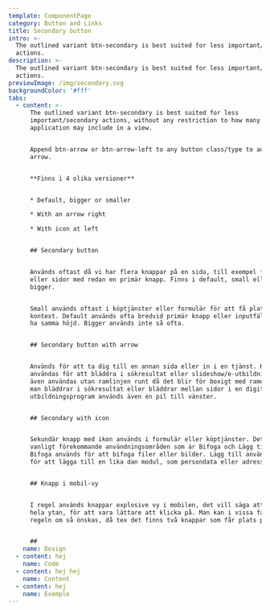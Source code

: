 ```yaml
---
template: ComponentPage
category: Button and Links
title: Secondary button
intro: >-
  The outlined variant btn-secondary is best suited for less important/secondary
  actions.
description: >-
  The outlined variant btn-secondary is best suited for less important/secondary
  actions.
previewImage: /img/secondary.svg
backgroundColor: '#fff'
tabs:
  - content: >-
      The outlined variant btn-secondary is best suited for less
      important/secondary actions, without any restriction to how many an
      application may include in a view.


      Append btn-arrow or btn-arrow-left to any button class/type to add the
      arrow.


      **Finns i 4 olika versioner**


      * Default, bigger or smaller

      * With an arrow right

      * With icon at left


      ## Secondary button


      Används oftast då vi har flera knappar på en sida, till exempel formulär
      eller sidor med redan en primär knapp. Finns i default, small eller
      bigger. 


      Small används oftast i köptjänster eller formulär för att få plats i olika
      kontext. Default används ofta bredvid primär knapp eller inputfält för att
      ha samma höjd. Bigger används inte så ofta.


      ## Secondary button with arrow


      Används för att ta dig till en annan sida eller in i en tjänst. Kan också
      användas för att bläddra i sökresultat eller slideshow/e-utbildning. Kan
      även användas utan ramlinjen runt då det blir för boxigt med ramen. När
      man bläddrar i sökresultat eller bläddrar mellan sidor i en digital
      utbildningsprogram används även en pil till vänster.


      ## Secondary with icon


      Sekundär knapp med ikon används i formulär eller köptjänster. Det finns 2
      vanligt förekommande användningsområden som är Bifoga och Lägg till.
      Bifoga används för att bifoga filer eller bilder. Lägg till används ofta
      för att lägga till en lika dan modul, som persondata eller adresser.


      ## Knapp i mobil-vy


      I regel används knappar explosive vy i mobilen, det vill säga att de tar
      hela ytan, för att vara lättare att klicka på. Man kan i vissa fall frångå
      regeln om så önskas, då tex det finns två knappar som får plats på ytan.


      ##
    name: Design
  - content: hej
    name: Code
  - content: hej hej
    name: Content
  - content: hej
    name: Exemple
---
```



